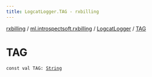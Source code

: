 ```yaml
---
title: LogcatLogger.TAG - rxbilling
---
```


[rxbilling](../../index.html) / [ml.introspectsoft.rxbilling](../index.html) / [LogcatLogger](index.html) / [TAG](./-t-a-g.html)

# TAG

`const val TAG: `[`String`](https://kotlinlang.org/api/latest/jvm/stdlib/kotlin/-string/index.html)